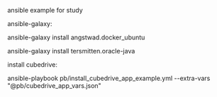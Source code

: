 ansible example for study

ansible-galaxy:

ansible-galaxy install angstwad.docker_ubuntu

ansible-galaxy install tersmitten.oracle-java


install cubedrive:

ansible-playbook pb/install_cubedrive_app_example.yml --extra-vars "@pb/cubedrive_app_vars.json"